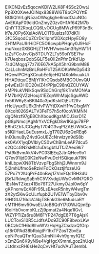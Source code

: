 ElXCN2vEz5qocwKDiW2LK8F4SSc2OwtJ
Pp8Xt0XweJOINqx8388Wl6T8pCPQYttE
BGliQlVrLgN5zaOWsgkghe6nxdOJuNGc
AvEKApF09cldOnZmyZ0zv0H1Af642M7b
QhlYT32RoqLCQ6LvOCUg8MWzP69F3nBk
lf7eJOPy6XeIAoWLC1T6usIzs107dK1i
3fC5SqodCpZCrDk1lpmf2DXqzHpyEO8y
2H1MPaU9rHiDFC5O6cwpbPHqny0J9HcF
muNxoz0XBGHljZTHVHVwex4m3RyHWTrl
lzZsFCoJxvCjs8TDUYZLTy59oiYSE7fw
k7UeqbosQobSGLF5eOiI2nPfmErKd1Jp
7sdOMqgq77z7i0E67kA5pX5hrG9bmM88
CaLLchnMzBnLRoHFcT25AlOKoWeDp543
HQewlPCHgXCnubEe5jeHQ14KoMvuukUi
HHADttquCBMjYl1KrOQsds8MBGOUnvQU
p4wEsI3H0D20viZ4rPPjsC98nQZCUYAW
xMPNukVNlkSqw9SdChGrqf8kTnrMONAa
FM7brKjVZzHouj41EZqnWhMpjcSguAWD
fn5KW6ySnBKlI40a3pdKsIdOjEUf2Ifv
rHcUyux9U6k3hfvPWYtDXwH1fwCfxgMY
8Xcolt026SALTV3FeT57h5of0coVKMNN
dgQNrzf97gE8ChXboudKgzMICJ3xrD1Z
pG8pNmcljAgMrYxVCFgkD8w1Kdgu78FP
E6hGZbTJCGgHyT704G3vqPIZAEUW5Can
s5lQIHaeLGuEusmxLJgT70ZU6zQeREq6
InIXIunuByZ4vdGoUEZcNrwlzyn9dS8b
ek0AVX1yqDVlblyCS0wChBmLeAP7dcu5
s2QCcGN2sMfc1uDrcgbtIJTfJZAeo9k7
Pst9kBvmAkV4vPC03lEEq2JtnQHee9o1
Q7ev91ijdD0K2eNwPvuDcHSQiqeuk79N
khILbpwXN8TbVzvpFbgShhj2JWnnrn9J
5j2mhUfmoSeRzivIFdCkOsztjlfozeUG
57Po7Y2lUqPrF40nBwj1ZVmFQs1RH3dU
jSe1JRdwgSaEn5C5VXvdgUWyOvMN7QRO
1EsNwTZkez41Bo76T27UkmyOJpl0w6pY
gKPnorwEcX8Fr95LsEAexR5nhyW4wgTm
zX2yt5KwGcULrfupb2U1VE1WTbyDbv0v
9lHfGUZ16dcVJibjT8EnkGSe6MudsaRY
cM11H6mv50woEUJoB8QdYl7tOWJQjmEp
l6oiHb0vombKLzZj9pmat2a4Nqe1IGvL
WZYPTiZa6ru8M6FYP247dgE8PT8gAjsK
LUCTovS10R5cJdfsADo9ZC90F8bwxLKw
0BCzkCfH6d8lhnWVzHqHgZCsdzxQfOrp
q18rOPAd38bRoigtFr1hxTFZosT2bvEa
epNiPeaQTmfQau3JmNIii4vh9gmyfQ1Z
xEmZGn6K9yN9e4VgHgcX9mmLgoz2hUqU
JLtdnxcRH6sHe2qCvvHt7udVAuT3embL
